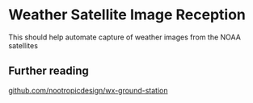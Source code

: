 # Weather Satellite Image Reception

This should help automate capture of weather images from the NOAA satellites

## Further reading
[github.com/nootropicdesign/wx-ground-station](https://github.com/nootropicdesign/wx-ground-station)
